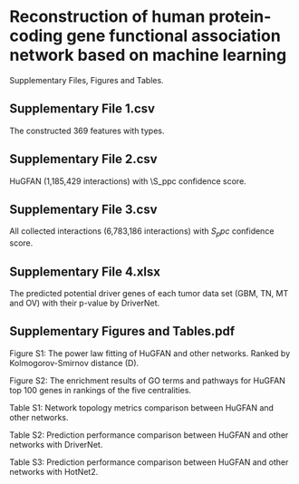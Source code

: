 # Reconstruction of human protein-coding gene functional association network based on machine learning
Supplementary Files, Figures and Tables.

## Supplementary File 1.csv
The constructed 369 features with types.

## Supplementary File 2.csv
HuGFAN (1,185,429 interactions) with \S_ppc confidence score.

## Supplementary File 3.csv
All collected interactions (6,783,186 interactions) with $S_ppc$ confidence score.

## Supplementary File 4.xlsx
The predicted potential driver genes of each tumor data set (GBM, TN, MT and OV) with their p-value by DriverNet.

## Supplementary Figures and Tables.pdf
Figure S1: The power law fitting of HuGFAN and other networks. Ranked by Kolmogorov-Smirnov distance (D).

Figure S2: The enrichment results of GO terms and pathways for HuGFAN top 100 genes in rankings of the five centralities.

Table S1: Network topology metrics comparison between HuGFAN and other networks.

Table S2: Prediction performance comparison between HuGFAN and other networks with DriverNet.

Table S3: Prediction performance comparison between HuGFAN and other networks with HotNet2.
